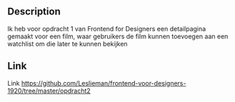 ## Description

Ik heb voor opdracht 1 van Frontend for Designers een detailpagina gemaakt voor een film, waar gebruikers de film kunnen toevoegen aan een watchlist om die later te kunnen bekijken

## Link

Link https://github.com/Leslieman/frontend-voor-designers-1920/tree/master/opdracht2
